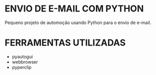 # ENVIO DE E-MAIL COM PYTHON
Pequeno projeto de automoção usando Python para o envio de e-mail.

# FERRAMENTAS UTILIZADAS
- pyautogui
- webbrowser
- pyperclip
